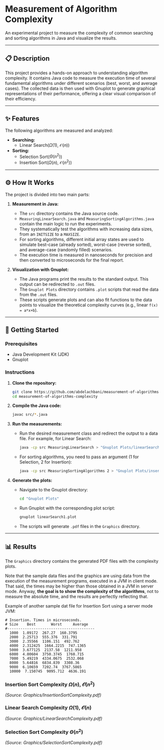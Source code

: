 # Measurement of Algorithm Complexity

An experimental project to measure the complexity of common searching and sorting algorithms in Java and visualize the results.

-----

## 📋 Description

This project provides a hands-on approach to understanding algorithm complexity. It contains Java code to measure the execution time of several fundamental algorithms under different scenarios (best, worst, and average cases). The collected data is then used with Gnuplot to generate graphical representations of their performance, offering a clear visual comparison of their efficiency.

-----

## ✨ Features

The following algorithms are measured and analyzed:

* **Searching:**
    * Linear Search($`\Omega(1)`$, $`\mathcal{O}(n)`$)
* **Sorting:**
    * Selection Sort($`\Theta(n^2)`$)
    * Insertion Sort($`\Omega(n)`$, $`\mathcal{O}(n^2)`$)

-----

## ⚙️ How It Works

The project is divided into two main parts:

1.  **Measurement in Java:**

    * The `src` directory contains the Java source code.
    * `MeasuringLinearSearch.java` and `MeasuringSortingAlgorithms.java` contain the main logic to run the experiments.
    * They systematically test the algorithms with increasing data sizes, from an `INITSIZE` to a `MAXSIZE`.
    * For sorting algorithms, different initial array states are used to simulate best-case (already sorted), worst-case (reverse sorted), and average-case (randomly filled) scenarios.
    * The execution time is measured in nanoseconds for precision and then converted to microseconds for the final report.

2.  **Visualization with Gnuplot:**

    * The Java programs print the results to the standard output. This output can be redirected to `.out` files.
    * The `Gnuplot Plots` directory contains `.plot` scripts that read the data from the `.out` files.
    * These scripts generate plots and can also fit functions to the data points to visualize the theoretical complexity curves (e.g., linear `f(x) = a*x+b`).

-----

## 🚀 Getting Started

### Prerequisites

* Java Development Kit (JDK)
* Gnuplot

### Instructions

1.  **Clone the repository:**

    ```sh
    git clone https://github.com/abdelachbani/measurement-of-algorithms-complexity.git
    cd measurement-of-algorithms-complexity
    ```

2.  **Compile the Java code:**

    ```sh
    javac src/*.java
    ```

3.  **Run the measurements:**

    * Run the desired measurement class and redirect the output to a data file. For example, for Linear Search:
      ```sh
      java -cp src MeasuringLinearSearch > "Gnuplot Plots/linearSearch.out"
      ```
    * For sorting algorithms, you need to pass an argument (1 for Selection, 2 for Insertion):
      ```sh
      java -cp src MeasuringSortingAlgorithms 2 > "Gnuplot Plots/insertionSort.out"
      ```

4.  **Generate the plots:**

    * Navigate to the Gnuplot directory:
      ```sh
      cd "Gnuplot Plots"
      ```
    * Run Gnuplot with the corresponding plot script:
      ```sh
      gnuplot linearSearch1.plot
      ```
    * The scripts will generate `.pdf` files in the `Graphics` directory.

-----

## 📊 Results

The `Graphics` directory contains the generated PDF files with the complexity plots.

Note that the sample data files and the graphics are using data from the execution of the measurement
programs, executed in a JVM in client mode. That said, the times may be higher than those obtained in a JVM in server mode.
Anyway, **the goal is to show the complexity of the algorithms**, not to measure the absolute time,
and the results are perfectly reflecting that.

Example of another sample dat file for Insertion Sort using a server mode JVM:

```
# Insertion. Times in microseconds.
# Size    Best       Worst     Average 
#----------------------------------------
  1000  1.09172  267.27  160.3795
  2000  2.25713  555.376  331.791
  3000  2.35566  1106.151  492.762
  4000  2.312425  1664.2215  747.1365
  5000  3.677125  2137.58  1211.958
  6000  4.00604  3750.3745  1760.715
  7000  5.49219  4334.0675  2532.068
  8000  5.64816  6834.839  3308.36
  9000  6.10659  7202.74  3767.5865
  10000  7.150745  9095.712  4636.191

```
### Insertion Sort Complexity $`\Omega(n)`$, $`\mathcal{O}(n^2)`$

*(Source: Graphics/InsertionSortComplexity.pdf)*

### Linear Search Complexity $`\Omega(1)`$, $`\mathcal{O}(n)`$

*(Source: Graphics/LinearSearchComplexity.pdf)*

### Selection Sort Complexity $`\Theta(n^2)`$

*(Source: Graphics/SelectionSortComplexity.pdf)*
